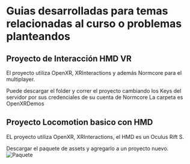 # Guias desarrolladas para temas relacionadas al curso o problemas planteandos
## Proyecto de Interacción HMD VR
El proyecto utiliza OpenXR, XRInteractions y además Normcore para el multiplayer.

Puede descargar el folder y correr el proyecto cambiando los Keys del servidor por sus credenciales de su cuenta de Normcore
La carpeta es OpenXRDemos


## Proyecto Locomotion basico con HMD
EL proyecto utiliza OpenXR, XRInteractions, el HMD es un Oculus Rift S.

Descargar el paquete de assets y agregarlo a un proyecto nuevo.
![Paquete](/AssetsLocomo.unitypackage)



